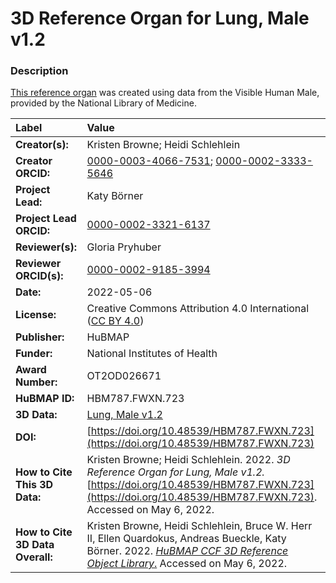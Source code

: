 # 3D Reference Organ for Lung, Male v1.2

### Description
[This reference organ](https://humanatlas.io/3d-reference-library) was created using data from the Visible Human Male, provided by the National Library of Medicine.

| Label | Value |
| :------------- |:-------------|
| **Creator(s):** | Kristen Browne; Heidi Schlehlein |
| **Creator ORCID:** | [0000-0003-4066-7531](https://orcid.org/0000-0003-4066-7531); [0000-0002-3333-5646](https://orcid.org/0000-0002-3333-5646)|
| **Project Lead:** | Katy B&ouml;rner |
| **Project Lead ORCID:** | [0000-0002-3321-6137](https://orcid.org/0000-0002-3321-6137) |
| **Reviewer(s):** | Gloria Pryhuber |
| **Reviewer ORCID(s):** |[0000-0002-9185-3994](https://doi.org/10.5072/0000-0002-9185-3994)|
| **Date:** | 2022-05-06 |
| **License:** | Creative Commons Attribution 4.0 International ([CC BY 4.0](https://creativecommons.org/licenses/by/4.0/)) |
| **Publisher:** | HuBMAP |
| **Funder:** | National Institutes of Health |
| **Award Number:** | OT2OD026671 |
| **HuBMAP ID:** | HBM787.FWXN.723 |
| **3D Data:** | [Lung, Male v1.2](https://hubmapconsortium.github.io/ccf-releases/v1.2/models/VH_M_Lung.glb) |
| **DOI:** | [https://doi.org/10.48539/HBM787.FWXN.723](https://doi.org/10.48539/HBM787.FWXN.723) |
| **How to Cite This 3D Data:** | Kristen Browne; Heidi Schlehlein. 2022. *3D Reference Organ for Lung, Male v1.2.* [https://doi.org/10.48539/HBM787.FWXN.723](https://doi.org/10.48539/HBM787.FWXN.723). Accessed on May 6, 2022. |
| **How to Cite 3D Data Overall:** | Kristen Browne, Heidi Schlehlein, Bruce W. Herr II, Ellen Quardokus, Andreas Bueckle, Katy B&ouml;rner. 2022. [*HuBMAP CCF 3D Reference Object Library*.](https://humanatlas.io/3d-reference-library) Accessed on May 6, 2022. |
